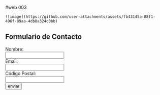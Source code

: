 #web 003


    ![image](https://github.com/user-attachments/assets/fb43145a-88f1-496f-89aa-4db8a324c0bb)




<!DOCTYPE html>
<html>
<head>
    <title>Formulario de Contacto</title>
</head>
<body>
    <h2>Formulario de Contacto</h2>
    <form action="/submit_form" method="POST">
        <label for="nombre">Nombre:</label><br>
        <input type="text" id="nombre" name="nombre"><br>
        <label for="email">Email:</label><br>
        <input type="email" id="email" name="email"><br>
        <label for="codigo_postal">Código Postal:</label><br>
        <input type="text" id="codigo_postal" name="codigo_postal"><br>
        <button type="button" onclick="location.href='https://example.com'">enviar</button>
    </form>
</body>
</html>


